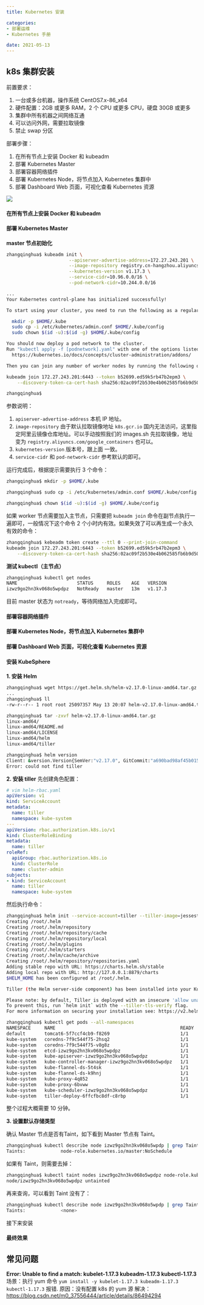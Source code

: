 ```yaml
---
title: Kubernetes 安装

categories:
- 部署运维
- Kubernetes 手册

date: 2021-05-13
---
```

## k8s 集群安装
前置要求：
1. 一台或多台机器，操作系统 CentOS7.x-86_x64
1. 硬件配置：2GB 或更多 RAM，2 个 CPU 或更多 CPU，硬盘 30GB 或更多
1. 集群中所有机器之间网络互通
1. 可以访问外网，需要拉取镜像
1. 禁止 swap 分区

部署步骤：
1. 在所有节点上安装 Docker 和 kubeadm
2. 部署 Kubernetes Master
3. 部署容器网络插件
4. 部署 Kubernetes Node，将节点加入 Kubernetes 集群中
5. 部署 Dashboard Web 页面，可视化查看 Kubernetes 资源

![](https://cdn.jsdelivr.net/gh/zhangqinghua/hexo_image/20210513161436.png)

#### 在所有节点上安装 Docker 和 kubeadm

#### 部署 Kubernetes Master
**master 节点初始化**
```bash
zhangqinghua$ kubeadm init \
                       --apiserver-advertise-address=172.27.243.201 \
                       --image-repository registry.cn-hangzhou.aliyuncs.com/google_containers \
                       --kubernetes-version v1.17.3 \
                       --service-cidr=10.96.0.0/16 \
                       --pod-network-cidr=10.244.0.0/16

...
Your Kubernetes control-plane has initialized successfully!

To start using your cluster, you need to run the following as a regular user:

  mkdir -p $HOME/.kube
  sudo cp -i /etc/kubernetes/admin.conf $HOME/.kube/config
  sudo chown $(id -u):$(id -g) $HOME/.kube/config

You should now deploy a pod network to the cluster.
Run "kubectl apply -f [podnetwork].yaml" with one of the options listed at:
  https://kubernetes.io/docs/concepts/cluster-administration/addons/

Then you can join any number of worker nodes by running the following on each as root:

kubeadm join 172.27.243.201:6443 --token b52699.ed59k5rb47b2epm3 \
    --discovery-token-ca-cert-hash sha256:02ac09f2b530e4b062585fb6b9d5031b65a8a9ed46e9e291e081bb41fb781315 

zhangqinghua$ 
```

参数说明：
1. `apiserver-advertise-address`
   本机 IP 地址。
1. `image-repository`
   由于默认拉取镜像地址 `k8s.gcr.io` 国内无法访问，这里指定阿里云镜像仓库地址。可以手动按照我们的 images.sh 先拉取镜像，地址变为 `registry.aliyuncs.com/google_containers` 也可以。
1. `kubernetes-version`
   版本号，跟上面 一致。
1. `service-cidr` 和 `pod-network-cidr` 
   参考默认的即可。

运行完成后，根据提示需要执行 3 个命令：

```bash
zhangqinghua$ mkdir -p $HOME/.kube

zhangqinghua$ sudo cp -i /etc/kubernetes/admin.conf $HOME/.kube/config

zhangqinghua$ chown $(id -u):$(id -g) $HOME/.kube/config
```

如果 worker 节点需要加入主节点，只需要把 `kubeadm join` 命令在副节点执行一遍即可，一般情况下这个命令 2 个小时内有效。如果失效了可以再生成一个永久有效的命令：

```bash
zhangqinghua$ kebeadm token create --ttl 0 --print-join-command
kubeadm join 172.27.243.201:6443 --token b52699.ed59k5rb47b2epm3 \
    --discovery-token-ca-cert-hash sha256:02ac09f2b530e4b062585fb6b9d5031b65a8a9ed46e9e291e081bb41fb781315 
```

**测试 kubectl（主节点）**
```bash
zhangqinghua$ kubectl get nodes
NAME                      STATUS     ROLES    AGE   VERSION
izwz9go2hn3kv068o5wpdpz   NotReady   master   13m   v1.17.3
```

目前 master 状态为 `notready`，等待网络加入完成即可。

#### 部署容器网络插件

#### 部署 Kubernetes Node，将节点加入 Kubernetes 集群中

#### 部署 Dashboard Web 页面，可视化查看 Kubernetes 资源


#### 安装 KubeSphere
**1. 安装 Helm**
```bash
zhangqinghua$ wget https://get.helm.sh/helm-v2.17.0-linux-amd64.tar.gz
...
zhangqinghua$ ll
-rw-r--r-- 1 root root 25097357 May 13 20:07 helm-v2.17.0-linux-amd64.tar.gz

zhangqinghua$ tar -zxvf helm-v2.17.0-linux-amd64.tar.gz 
linux-amd64/
linux-amd64/README.md
linux-amd64/LICENSE
linux-amd64/helm
linux-amd64/tiller

zhangqinghua$ helm version
Client: &version.Version{SemVer:"v2.17.0", GitCommit:"a690bad98af45b015bd3da1a41f6218b1a451dbe", GitTreeState:"clean"}
Error: could not find tiller
```

**2. 安装 tiller**
先创建角色配置：

```yml
# vim helm-rbac.yaml
apiVersion: v1
kind: ServiceAccount
metadata:
  name: tiller
  namespace: kube-system
---
apiVersion: rbac.authorization.k8s.io/v1
kind: ClusterRoleBinding
metadata:
  name: tiller
roleRef:
  apiGroup: rbac.authorization.k8s.io
  kind: ClusterRole
  name: cluster-admin
subjects: 
- kind: ServiceAccount
  name: tiller
  namespace: kube-system
```

然后执行命令：

```bash
zhangqinghua$ helm init --service-account=tiller --tiller-image=jessestuart/tiller:v2.16.3 --history-max 300
Creating /root/.helm 
Creating /root/.helm/repository 
Creating /root/.helm/repository/cache 
Creating /root/.helm/repository/local 
Creating /root/.helm/plugins 
Creating /root/.helm/starters 
Creating /root/.helm/cache/archive 
Creating /root/.helm/repository/repositories.yaml 
Adding stable repo with URL: https://charts.helm.sh/stable 
Adding local repo with URL: http://127.0.0.1:8879/charts 
$HELM_HOME has been configured at /root/.helm.

Tiller (the Helm server-side component) has been installed into your Kubernetes Cluster.

Please note: by default, Tiller is deployed with an insecure 'allow unauthenticated users' policy.
To prevent this, run `helm init` with the --tiller-tls-verify flag.
For more information on securing your installation see: https://v2.helm.sh/docs/securing_installation/

zhangqinghua$ kubectl get pods --all-namespaces
NAMESPACE     NAME                                              READY   STATUS    RESTARTS   AGE
default       tomcat6-5f7ccf4cb9-f8269                          1/1     Running   0          3h32m
kube-system   coredns-7f9c544f75-2hsq2                          1/1     Running   0          3h57m
kube-system   coredns-7f9c544f75-v8g8z                          1/1     Running   0          3h57m
kube-system   etcd-izwz9go2hn3kv068o5wpdpz                      1/1     Running   0          3h57m
kube-system   kube-apiserver-izwz9go2hn3kv068o5wpdpz            1/1     Running   0          3h57m
kube-system   kube-controller-manager-izwz9go2hn3kv068o5wpdpz   1/1     Running   0          3h57m
kube-system   kube-flannel-ds-5t4sk                             1/1     Running   0          3h18m
kube-system   kube-flannel-ds-k9hnj                             1/1     Running   0          3h38m
kube-system   kube-proxy-4q852                                  1/1     Running   0          3h18m
kube-system   kube-proxy-6bvww                                  1/1     Running   0          3h57m
kube-system   kube-scheduler-izwz9go2hn3kv068o5wpdpz            1/1     Running   0          3h57m
kube-system   tiller-deploy-6ffcfbc8df-c8rbp                    1/1     Running   0          5m40s
```

整个过程大概需要 10 分钟。

**3. 设置默认存储类型**

确认 Master 节点是否有Taint，如下看到 Master 节点有 Taint。

```bash
zhangqinghua$ kubectl describe node izwz9go2hn3kv068o5wpdp | grep Taint
Taints:             node-role.kubernetes.io/master:NoSchedule
```

如果有 Taint，则需要去掉：

```bash
zhangqinghua$ kubectl taint nodes izwz9go2hn3kv068o5wpdpz node-role.kubernetes.io/master:NoSchedule-
node/izwz9go2hn3kv068o5wpdpz untainted
```

再来查询，可以看到 Taint 没有了：

```bash
zhangqinghua$ kubectl describe node izwz9go2hn3kv068o5wpdp | grep Taint
Taints:             <none>
```

接下来安装 



#### 最终效果

## 常见问题
**Error: Unable to find a match: kubelet-1.17.3 kubeadm-1.17.3 kubectl-1.17.3**
场景：执行 yum 命令 `yum install -y kubelet-1.17.3 kubeadm-1.17.3 kubectl-1.17.3` 报错.
原因：没有配置 k8s 的 yum 源
解决：https://blog.csdn.net/m0_37556444/article/details/86494294
